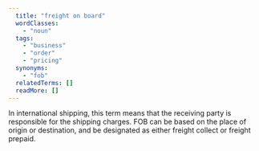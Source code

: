 ```yaml
---
  title: "freight on board"
  wordClasses:
    - "noun"
  tags:
    - "business"
    - "order"
    - "pricing"
  synonyms:
    - "fob"
  relatedTerms: []
  readMore: []
---
```

In international shipping, this term means that the receiving party is responsible for the shipping charges. FOB can be based on the place of origin or destination, and be designated as either freight collect or freight prepaid.
